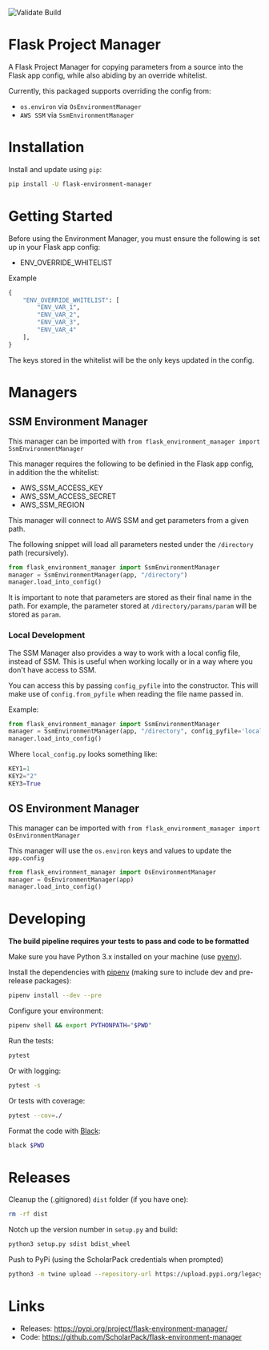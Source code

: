 ![Validate Build](https://github.com/ScholarPack/flask-environment-manager/workflows/Validate%20Build/badge.svg)

# Flask Project Manager

A Flask Project Manager for copying parameters from a source into the Flask app config, while also abiding by an override whitelist.

Currently, this packaged supports overriding the config from:
- `os.environ` via `OsEnvironmentManager`
- `AWS SSM` via `SsmEnvironmentManager`

# Installation
Install and update using `pip`:

```bash 
pip install -U flask-environment-manager
```

# Getting Started

Before using the Environment Manager, you must ensure the following is set up in your Flask app config:

- ENV_OVERRIDE_WHITELIST

Example
```python
{
    "ENV_OVERRIDE_WHITELIST": [
        "ENV_VAR_1",
        "ENV_VAR_2",
        "ENV_VAR_3",
        "ENV_VAR_4"
    ],
}
```

The keys stored in the whitelist will be the only keys updated in the config.

# Managers

## SSM Environment Manager

This manager can be imported with `from flask_environment_manager import SsmEnvironmentManager`

This manager requires the following to be definied in the Flask app config, in addition the the whitelist:

- AWS_SSM_ACCESS_KEY
- AWS_SSM_ACCESS_SECRET
- AWS_SSM_REGION

This manager will connect to AWS SSM and get parameters from a given path.

The following snippet will load all parameters nested under the `/directory` path (recursively).

```python
from flask_environment_manager import SsmEnvironmentManager
manager = SsmEnvironmentManager(app, "/directory")
manager.load_into_config()
```

It is important to note that parameters are stored as their final name in the path. For example, the parameter stored at `/directory/params/param` will be stored as `param`.

### Local Development
The SSM Manager also provides a way to work with a local config file, instead of SSM. This is useful when
working locally or in a way where you don't have access to SSM.

You can access this by passing `config_pyfile` into the constructor. This will make use of `config.from_pyfile` when reading the file name passed in.

Example:
```python
from flask_environment_manager import SsmEnvironmentManager
manager = SsmEnvironmentManager(app, "/directory", config_pyfile='local_config.py')
manager.load_into_config()
```

Where `local_config.py` looks something like:
```python
KEY1=1
KEY2="2"
KEY3=True
```

## OS Environment Manager

This manager can be imported with `from flask_environment_manager import OsEnvironmentManager`

This manager will use the `os.environ` keys and values to update the `app.config`

```python
from flask_environment_manager import OsEnvironmentManager
manager = OsEnvironmentManager(app)
manager.load_into_config()
```

# Developing
__The build pipeline requires your tests to pass and code to be formatted__

Make sure you have Python 3.x installed on your machine (use [pyenv](https://github.com/pyenv/pyenv)).

Install the dependencies with [pipenv](https://github.com/pypa/pipenv) (making sure to include dev and pre-release packages):

```bash
pipenv install --dev --pre
```

Configure your environment:

```bash
pipenv shell && export PYTHONPATH="$PWD"
```

Run the tests:

```bash
pytest
```

Or with logging:

```bash
pytest -s
```

Or tests with coverage:

```bash
pytest --cov=./
```

Format the code with [Black](https://github.com/psf/black):

```bash
black $PWD
```

# Releases
Cleanup the (.gitignored) `dist` folder (if you have one):

```bash
rm -rf dist
```

Notch up the version number in `setup.py` and build:

```bash
python3 setup.py sdist bdist_wheel
```

Push to PyPi (using the ScholarPack credentials when prompted)

```bash
python3 -m twine upload --repository-url https://upload.pypi.org/legacy/ dist/*
```

# Links
* Releases: https://pypi.org/project/flask-environment-manager/
* Code: https://github.com/ScholarPack/flask-environment-manager
